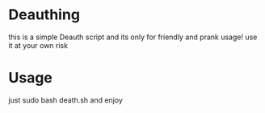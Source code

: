 # Deauthing
this is a simple Deauth script and its only for friendly and prank usage! use it at your own risk

# Usage
just sudo bash death.sh and enjoy
